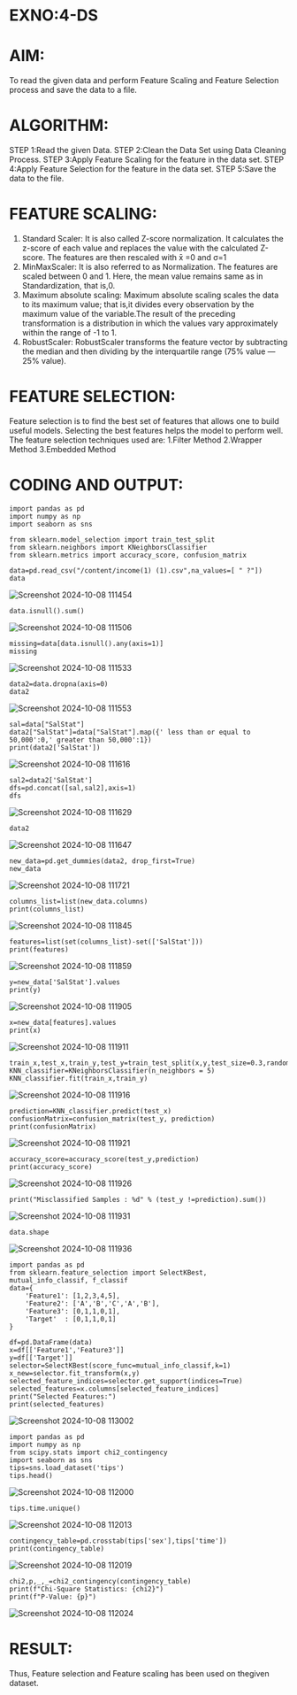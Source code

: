 # EXNO:4-DS
# AIM:
To read the given data and perform Feature Scaling and Feature Selection process and save the
data to a file.

# ALGORITHM:
STEP 1:Read the given Data.
STEP 2:Clean the Data Set using Data Cleaning Process.
STEP 3:Apply Feature Scaling for the feature in the data set.
STEP 4:Apply Feature Selection for the feature in the data set.
STEP 5:Save the data to the file.

# FEATURE SCALING:
1. Standard Scaler: It is also called Z-score normalization. It calculates the z-score of each value and replaces the value with the calculated Z-score. The features are then rescaled with x̄ =0 and σ=1
2. MinMaxScaler: It is also referred to as Normalization. The features are scaled between 0 and 1. Here, the mean value remains same as in Standardization, that is,0.
3. Maximum absolute scaling: Maximum absolute scaling scales the data to its maximum value; that is,it divides every observation by the maximum value of the variable.The result of the preceding transformation is a distribution in which the values vary approximately within the range of -1 to 1.
4. RobustScaler: RobustScaler transforms the feature vector by subtracting the median and then dividing by the interquartile range (75% value — 25% value).

# FEATURE SELECTION:
Feature selection is to find the best set of features that allows one to build useful models. Selecting the best features helps the model to perform well.
The feature selection techniques used are:
1.Filter Method
2.Wrapper Method
3.Embedded Method

# CODING AND OUTPUT:
```
import pandas as pd
import numpy as np
import seaborn as sns

from sklearn.model_selection import train_test_split
from sklearn.neighbors import KNeighborsClassifier
from sklearn.metrics import accuracy_score, confusion_matrix

data=pd.read_csv("/content/income(1) (1).csv",na_values=[ " ?"])
data
```
![Screenshot 2024-10-08 111454](https://github.com/user-attachments/assets/c047b6dc-5320-4e7f-8eb9-95cc83c64628)

```
data.isnull().sum()
```
![Screenshot 2024-10-08 111506](https://github.com/user-attachments/assets/05bc1b8a-c3fc-4cd3-9b5e-cbafea639e0f)

```
missing=data[data.isnull().any(axis=1)]
missing
```
![Screenshot 2024-10-08 111533](https://github.com/user-attachments/assets/96fd3209-a896-45d5-bb81-762c8f48164d)

```
data2=data.dropna(axis=0)
data2
```
![Screenshot 2024-10-08 111553](https://github.com/user-attachments/assets/427aa71f-f871-4a4e-ba0b-42080e25c2d9)

```
sal=data["SalStat"]
data2["SalStat"]=data["SalStat"].map({' less than or equal to 50,000':0,' greater than 50,000':1})
print(data2['SalStat'])
```
![Screenshot 2024-10-08 111616](https://github.com/user-attachments/assets/d062f8c9-ed00-4c81-babe-1650bba1f763)

```
sal2=data2['SalStat']
dfs=pd.concat([sal,sal2],axis=1)
dfs
```
![Screenshot 2024-10-08 111629](https://github.com/user-attachments/assets/d5062e57-1090-40e0-a0da-879672ba986d)

```
data2
```
![Screenshot 2024-10-08 111647](https://github.com/user-attachments/assets/b4fe6ce9-6521-4f4f-8522-a2021c38022f)

```
new_data=pd.get_dummies(data2, drop_first=True)
new_data
```
![Screenshot 2024-10-08 111721](https://github.com/user-attachments/assets/ea8323ff-1d43-437c-82da-528a08dc51bf)

```
columns_list=list(new_data.columns)
print(columns_list)
```
![Screenshot 2024-10-08 111845](https://github.com/user-attachments/assets/3b8a9a8a-9714-4308-a437-a9d561590afb)

```
features=list(set(columns_list)-set(['SalStat']))
print(features)
```
![Screenshot 2024-10-08 111859](https://github.com/user-attachments/assets/0ebff3ff-22fd-4e83-a69b-4c273e4fd2b1)

```
y=new_data['SalStat'].values
print(y)
```
![Screenshot 2024-10-08 111905](https://github.com/user-attachments/assets/21bde01c-82a5-4734-82da-a0ca9a5aaa12)

```
x=new_data[features].values
print(x)
```
![Screenshot 2024-10-08 111911](https://github.com/user-attachments/assets/041d1600-22d2-4ffd-b2a8-7c4c98c0632e)

```
train_x,test_x,train_y,test_y=train_test_split(x,y,test_size=0.3,random_state=0)
KNN_classifier=KNeighborsClassifier(n_neighbors = 5)
KNN_classifier.fit(train_x,train_y)
```
![Screenshot 2024-10-08 111916](https://github.com/user-attachments/assets/bff49f64-d6d7-46ca-95ed-ac89efec733c)

```
prediction=KNN_classifier.predict(test_x)
confusionMatrix=confusion_matrix(test_y, prediction)
print(confusionMatrix)
```
![Screenshot 2024-10-08 111921](https://github.com/user-attachments/assets/aaeea18c-e71d-4f7f-b97b-3f88f5811290)

```
accuracy_score=accuracy_score(test_y,prediction)
print(accuracy_score)
```
![Screenshot 2024-10-08 111926](https://github.com/user-attachments/assets/91f2c91f-76e3-465b-90c1-c8b50f59d560)

```
print("Misclassified Samples : %d" % (test_y !=prediction).sum())
```
![Screenshot 2024-10-08 111931](https://github.com/user-attachments/assets/68824b96-1b6c-4de1-a099-49cf5122e537)

```
data.shape
```
![Screenshot 2024-10-08 111936](https://github.com/user-attachments/assets/e80bc496-ae22-49c0-8b91-e106e4513c04)

```
import pandas as pd
from sklearn.feature_selection import SelectKBest, mutual_info_classif, f_classif
data={
    'Feature1': [1,2,3,4,5],
    'Feature2': ['A','B','C','A','B'],
    'Feature3': [0,1,1,0,1],
    'Target'  : [0,1,1,0,1]
}

df=pd.DataFrame(data)
x=df[['Feature1','Feature3']]
y=df[['Target']]
selector=SelectKBest(score_func=mutual_info_classif,k=1)
x_new=selector.fit_transform(x,y)
selected_feature_indices=selector.get_support(indices=True)
selected_features=x.columns[selected_feature_indices]
print("Selected Features:")
print(selected_features)
```
![Screenshot 2024-10-08 113002](https://github.com/user-attachments/assets/fb756cc6-70bc-4394-b603-8a2e4ca1ddba)

```
import pandas as pd
import numpy as np
from scipy.stats import chi2_contingency
import seaborn as sns
tips=sns.load_dataset('tips')
tips.head()
```

![Screenshot 2024-10-08 112000](https://github.com/user-attachments/assets/12470544-0bea-426e-ba43-66af2b46e3a2)

```
tips.time.unique()
```
![Screenshot 2024-10-08 112013](https://github.com/user-attachments/assets/92a88e12-d605-4f81-9207-edf92cd22cbb)

```
contingency_table=pd.crosstab(tips['sex'],tips['time'])
print(contingency_table)
```
![Screenshot 2024-10-08 112019](https://github.com/user-attachments/assets/309d6100-d069-4ba0-baff-c73035b16f5d)

```
chi2,p,_,_=chi2_contingency(contingency_table)
print(f"Chi-Square Statistics: {chi2}")
print(f"P-Value: {p}")
```
![Screenshot 2024-10-08 112024](https://github.com/user-attachments/assets/4a2e17fa-9f29-4143-ab73-6457ff40b786)

# RESULT:
Thus, Feature selection and Feature scaling has been used on thegiven dataset.
